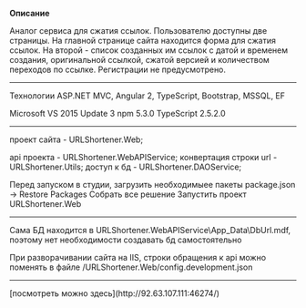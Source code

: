 **Описание**

Аналог сервиса для сжатия ссылок. Пользователю доступны две страницы. На главной странице сайта находится форма для сжатия ссылок. На второй - список созданных им ссылок с датой и временем создания, оригинальной ссылкой, сжатой версией и количеством переходов по ссылке.
Регистрации не предусмотрено.
<hr>
Технологии ASP.NET MVC, Angular 2, TypeScript, Bootstrap, MSSQL, EF

Microsoft VS 2015 Update 3
npm 5.3.0
TypeScript 2.5.2.0
<hr>
проект сайта              - URLShortener.Web;

api проекта               - URLShortener.WebAPIService;
конвертация строки url    - URLShortener.Utils;
доступ к бд               - URLShortener.DAOService;

Перед запуском в студии, загрузить необходимыее пакеты
package.json -> Restore Packages
Собрать все решение
Запустить проект URLShortener.Web
<hr>
Сама БД находится в URLShortener.WebAPIService\App_Data\DbUrl.mdf, поэтому нет необходимости создавать бд самостоятельно

При разворачивании сайта на IIS, строки обращения к api можно поменять в файле /URLShortener.Web/config.development.json
<hr>
[посмотреть можно здесь](http://92.63.107.111:46274/)
